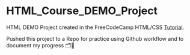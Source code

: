 # HTML_Course_DEMO_Project

HTML DEMO Project created in the FreeCodeCamp HTML/CSS [Tutorial](https://www.youtube.com/watch?v=mU6anWqZJcc).

Pushed this project to a Repo for practice using Github workflow and to document my progress 🗂🎉
